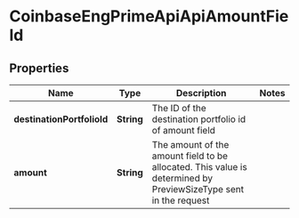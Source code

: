 
# CoinbaseEngPrimeApiApiAmountField

## Properties
Name | Type | Description | Notes
------------ | ------------- | ------------- | -------------
**destinationPortfolioId** | **String** | The ID of the destination portfolio id of amount field | 
**amount** | **String** | The amount of the amount field to be allocated. This value is determined by PreviewSizeType sent in the request | 



